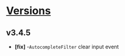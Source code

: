 # [Versions](https://github.com/Tracktor/design-system/releases)

## v3.4.5
- **[fix]** -`AutocompleteFilter` clear input event

